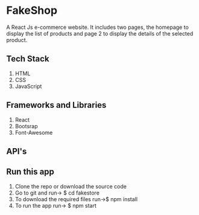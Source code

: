 # FakeShop

A React Js e-commerce website. It includes two pages, the homepage to display the list of products and page 2 to display the details of the selected product.

## Tech Stack
1. HTML
2. CSS
3. JavaScript

## Frameworks and Libraries
1. React
2. Bootsrap
3. Font-Awesome

## API's

## Run this app

1. Clone the repo or download the source code
2. Go to git and run-> $ cd fakestore
3. To download the required files run->$ npm install
4. To run the app run-> $ npm start
